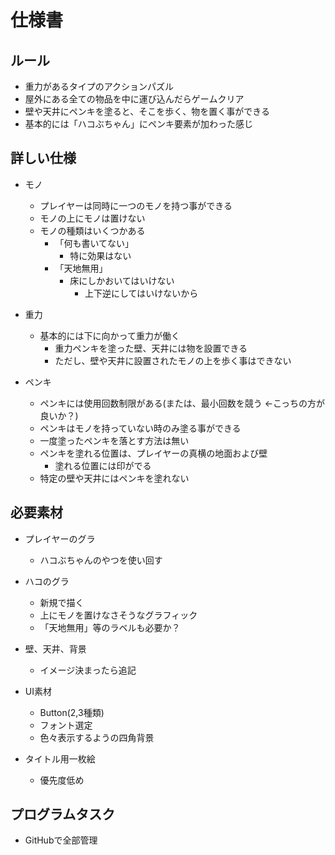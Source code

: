 # 仕様書

## ルール

- 重力があるタイプのアクションパズル
- 屋外にある全ての物品を中に運び込んだらゲームクリア
- 壁や天井にペンキを塗ると、そこを歩く、物を置く事ができる
- 基本的には「ハコぶちゃん」にペンキ要素が加わった感じ

## 詳しい仕様

- モノ
  - プレイヤーは同時に一つのモノを持つ事ができる
  - モノの上にモノは置けない
  - モノの種類はいくつかある
    - 「何も書いてない」
      - 特に効果はない
    - 「天地無用」
      - 床にしかおいてはいけない
        - 上下逆にしてはいけないから

- 重力
  - 基本的には下に向かって重力が働く
    - 重力ペンキを塗った壁、天井には物を設置できる
    - ただし、壁や天井に設置されたモノの上を歩く事はできない

- ペンキ
  - ペンキには使用回数制限がある(または、最小回数を競う <-こっちの方が良いか？)
  - ペンキはモノを持っていない時のみ塗る事ができる
  - 一度塗ったペンキを落とす方法は無い
  - ペンキを塗れる位置は、プレイヤーの真横の地面および壁
    - 塗れる位置には印がでる
  - 特定の壁や天井にはペンキを塗れない

## 必要素材

- プレイヤーのグラ
  - ハコぶちゃんのやつを使い回す

- ハコのグラ
  - 新規で描く
  - 上にモノを置けなさそうなグラフィック
  - 「天地無用」等のラベルも必要か？

- 壁、天井、背景
  - イメージ決まったら追記

- UI素材
  - Button(2,3種類)
  - フォント選定
  - 色々表示するようの四角背景

- タイトル用一枚絵
  - 優先度低め

## プログラムタスク

- GitHubで全部管理
